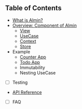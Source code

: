 ## Table of Contents

- [What is Almin?](./docs/README.md)
- [Overview: Component of Almin](./docs/abstract/README.md)
    - [View](./docs/abstract/README.md#view)
    - [UseCase](./docs/abstract/README.md#usecase)
    - [Context](./docs/abstract/README.md#context)
    - [Store](./docs/abstract/README.md#store)
- Example
    - [Counter App](./docs/counter/README.md)
    - [Todo App](./docs/todomvc/README.md)
    - Immutability
    - Nesting UseCase
- [ ] Testing
- [API Reference](./docs/api/README.md)
- [ ] FAQ